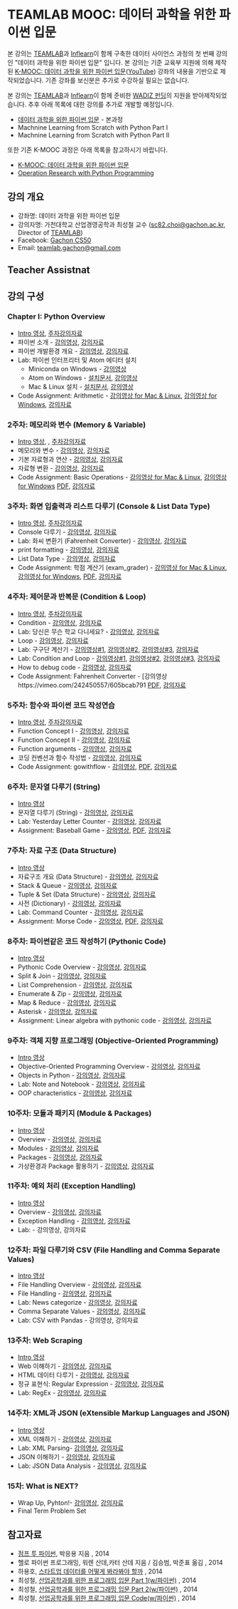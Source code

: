 TEAMLAB MOOC: 데이터 과학을 위한 파이썬 입문
==================================

본 강의는 [TEAMLAB](http://theteamlab.io/)과 [Inflearn](https://www.inflearn.com/course/python-%ED%8C%8C%EC%9D%B4%EC%8D%AC-%EC%9E%85%EB%AC%B8-%EA%B0%95%EC%A2%8C/)이 함께 구축한 데이터 사이언스 과정의 첫 번째 강의인 "데이터 과학을 위한 파이썬 입문" 입니다.
본 강의는 기준 교육부 지원에 의해 제작된 [K-MOOC:  데이터 과학을 위한 파이썬 입문](http://www.kmooc.kr/courses/course-v1:GachonUnivK+ACE.GachonUnivK01+2016_01/about)([YouTube](https://www.youtube.com/playlist?list=PLBHVuYlKEkUJvRVv9_je9j3BpHwGHSZHz)) 강좌의 내용을 기반으로 제작되었습니다. 기존 강좌를 보신분은 추가로 수강하실 필요는 없습니다.

본 강의는 [TEAMLAB](http://theteamlab.io/)과 [Inflearn](https://www.inflearn.com/course/python-%ED%8C%8C%EC%9D%B4%EC%8D%AC-%EC%9E%85%EB%AC%B8-%EA%B0%95%EC%A2%8C/)이 함께 준비한 [WADIZ 펀딩](https://www.wadiz.kr/web/campaign/detail/13991)의 지원을 받아제작되었습니다.
추후 아래 목록에 대한 강의를 추가로 개발할 예정입니다.
- [데이터 과학을 위한 파이썬 입문](https://www.inflearn.com/course/python-%ED%8C%8C%EC%9D%B4%EC%8D%AC-%EC%9E%85%EB%AC%B8-%EA%B0%95%EC%A2%8C/) - 본과정
- Machnine Learning from Scratch with Python Part I
- Machnine Learning from Scratch with Python Part II

또한 기존 K-MOOC 과정은 아래 목록을 참고하시기 바랍니다.
- [K-MOOC: 데이터 과학을 위한 파이썬 입문](https://github.com/TeamLab/Gachon_CS50_Python_KMOOC)
- [Operation Research with Python Programming](https://github.com/TeamLab/Gachon_CS50_OR_KMOOC)


## 강의 개요
* 강좌명: 데이터 과학을 위한 파이썬 입문
* 강의자명: 가천대학교 산업경영공학과 최성철 교수 (sc82.choi@gachon.ac.kr, Director of [TEAMLAB](http://theteamlab.io/))
* Facebook: [Gachon CS50](https://www.facebook.com/GachonCS50)
* Email: teamlab.gachon@gmail.com

## Teacher Assistnat

## 강의 구성
### Chapter I: Python Overview
- [Intro 영상](https://vimeo.com/240098386/452841deb5), [주차강의자료](https://1drv.ms/b/s!ApZ4mg7k2qYhgaJGt8qpW3XliQzhaw)
- 파이썬 소개 - [강의영상](https://vimeo.com/239749752/805ec87259), [강의자료](https://1drv.ms/b/s!ApZ4mg7k2qYhgZ9ugtVA1C_i4FjJVg)
- 파이썬 개발환경 개요 - [강의영상](https://vimeo.com/239748214/9535a02953), [강의자료](https://1drv.ms/b/s!ApZ4mg7k2qYhgZ9pEcEobxk48WDoqQ)
- Lab: 파이썬 인터프리터 및 Atom 에디터 설치
    - Miniconda on Windows - [강의영상](https://vimeo.com/240790667/362a2a3101)
    - Atom on Windows - [설치문서](desc/atom_windows.md), [강의영상](https://vimeo.com/240790718/e78c781836)
    - Mac & Linux 설치 -  [설치문서](desc/atom_macos.md), [강의영상](https://vimeo.com/240790482/6a73c36f03)
- Code Assignment: Arithmetic - [강의영상 for Mac & Linux](https://vimeo.com/240770320/5a5374fd80), [강의영상 for Windows](https://vimeo.com/240759045/74807a9521), [강의자료](https://github.com/TeamLab/introduction_to_python_TEAMLAB_MOOC/tree/master/lab_assignment/lab_1)

### 2주차: 메모리와 변수 (Memory & Variable)
- [Intro 영상](https://vimeo.com/240098521/10be6d6d54), , [주차강의자료](https://1drv.ms/f/s!ApZ4mg7k2qYhgZ9ezXezDeAfUoEiYg)
- 메모리와 변수 - [강의영상](https://vimeo.com/239747784), [강의자료](https://1drv.ms/b/s!ApZ4mg7k2qYhgZ9rS9WHdJz5uLMcMg)
- 기본 자료형과 연산 - [강의영상](https://vimeo.com/239748404/e488934780), [강의자료](https://1drv.ms/b/s!ApZ4mg7k2qYhgZ9tNp4mzALR1ZiILA)
- 자료형 변환 - [강의영상](https://vimeo.com/239749982/bc69a7bbca), [강의자료](https://1drv.ms/b/s!ApZ4mg7k2qYhgaB3uPIYfh3lIuEtmA)
- Code Assignment: Basic Operations - [강의영상 for Mac & Linux](https://vimeo.com/241447239/1d4e6b04e6), [강의영상 for Windows](https://vimeo.com/242003212/d5bb89ef7f) [PDF](https://github.com/TeamLab/introduction_to_python_TEAMLAB_MOOC/raw/master/lab_assignment/lab_2/lab_2.pdf), [강의자료](https://github.com/TeamLab/introduction_to_python_TEAMLAB_MOOC/tree/master/lab_assignment/lab_2)

### 3주차: 화면 입출력과 리스트 다루기 (Console & List Data Type)
- [Intro 영상](https://vimeo.com/240098587/8afe2ed9d8), [주차강의자료](https://1drv.ms/f/s!ApZ4mg7k2qYhgZ9ezXezDeAfUoEiYg)
- Console 다루기 - [강의영상](https://vimeo.com/239748604/4702bfd90c), [강의자료](https://1drv.ms/b/s!ApZ4mg7k2qYhgaE0jC9cIhQhLk1gBg)
- Lab: 화씨 변환기 (Fahrenheit Converter) - [강의영상](https://vimeo.com/239748736/5b6e9e5b8b), [강의자료](https://1drv.ms/b/s!ApZ4mg7k2qYhgaE1_Z2_nfpp-up_kA)
- print formatting - [강의영상](https://vimeo.com/239748847/45ad0b89cb), [강의자료](https://1drv.ms/b/s!ApZ4mg7k2qYhgaE2qNwO2LS-1PN_Ww)
- List Data Type - [강의영상](https://vimeo.com/240424643/89e5fe5bd8), [강의자료](https://1drv.ms/b/s!ApZ4mg7k2qYhgaFa3AzW676PibQOCg)
- Code Assignment: 학점 계산기 (exam_grader) - [강의영상 for Mac & Linux](https://vimeo.com/242002863/697670aea1), [강의영상 for Windows](https://vimeo.com/242002864/3ca6ccbde7), [PDF](https://github.com/TeamLab/introduction_to_python_TEAMLAB_MOOC/raw/master/lab_assignment/lab_3/lab_3.pdf), [강의자료](https://github.com/TeamLab/introduction_to_python_TEAMLAB_MOOC/tree/master/lab_assignment/lab_3)

### 4주차: 제어문과 반복문 (Condition & Loop)
- [Intro 영상](https://vimeo.com/240098624/d93c7fc6ae), [주차강의자료](https://1drv.ms/b/s!ApZ4mg7k2qYhgaJKxr2f4U_FNVUf7A)
- Condition - [강의영상](https://vimeo.com/240424287/255504b36c), [강의자료](https://1drv.ms/b/s!ApZ4mg7k2qYhgaII6uTG0K_7r3slvQ)
- Lab: 당신은 무슨 학교 다니세요? - [강의영상](https://vimeo.com/240791163/0a63bdf759), [강의자료](https://1drv.ms/b/s!ApZ4mg7k2qYhgaII6uTG0K_7r3slvQ)
- Loop - [강의영상](https://vimeo.com/239749324/5146a73f87), [강의자료](https://1drv.ms/f/s!ApZ4mg7k2qYhgZ9ezXezDeAfUoEiYg)
- Lab: 구구단 계산기 - [강의영상#1](https://vimeo.com/240791221/80b7413f48), [강의영상#2](https://vimeo.com/240791302/c28a62a0e2), [강의영상#3](https://vimeo.com/240791328/334cb4d7aa), [강의자료](https://1drv.ms/b/s!ApZ4mg7k2qYhgaIMz5EISBRlaQ54Qw)
- Lab: Condition and Loop - [강의영상#1](https://vimeo.com/240791381/9702754a67), [강의영상#2](https://vimeo.com/240791461/c9cf5f66c7), [강의영상#3](https://vimeo.com/240791091/d88b897453), [강의자료](https://1drv.ms/b/s!ApZ4mg7k2qYhgaITyWtELkNRq-wkWw)
- How to debug code - [강의영상](https://vimeo.com/240759192/2fd7f830ce), [강의자료](https://1drv.ms/b/s!ApZ4mg7k2qYhgaIgL7iz3E4xULp5ZA)
- Code Assignment: Fahrenheit Converter - [강의영상https://vimeo.com/242450557/605bcab791 [PDF](https://github.com/TeamLab/introduction_to_python_TEAMLAB_MOOC/raw/master/lab_assignment/lab_4/lab_4.pdf), [강의자료](https://github.com/TeamLab/introduction_to_python_TEAMLAB_MOOC/tree/master/lab_assignment/lab_4)

### 5주차: 함수와 파이썬 코드 작성연습
- [Intro 영상](https://vimeo.com/240098665/d14f295bd5), [주차강의자료](https://1drv.ms/b/s!ApZ4mg7k2qYhgaJo28xWEKG_2RBvNg)
- Function Concept I - [강의영상](https://vimeo.com/240423980/5f520c796f), [강의자료](https://1drv.ms/b/s!ApZ4mg7k2qYhgaIdpgJxshH-WrG-Ww)
- Function Concept II - [강의영상](https://vimeo.com/240422591/caaeea1bae), [강의자료](https://1drv.ms/b/s!ApZ4mg7k2qYhgaIbqgBNByawPNaM_w)
- Function arguments - [강의영상](https://vimeo.com/242452110/d5130e515a), [강의자료](https://1drv.ms/b/s!ApZ4mg7k2qYhgaJnmZZsVZHdTh6e0A)
- 코딩 컨벤션과 함수 작성법 - [강의영상](https://vimeo.com/242453042/cfc8fa726b), [강의자료](https://1drv.ms/b/s!ApZ4mg7k2qYhgaIcFvb7Iw2E-31qiw)
- Code Assignment: gowithflow - [강의영상](), [PDF](https://github.com/TeamLab/introduction_to_python_TEAMLAB_MOOC/raw/master/lab_assignment/lab_5/lab_5.pdf), [강의자료](https://github.com/TeamLab/introduction_to_python_TEAMLAB_MOOC/tree/master/lab_assignment/lab_5)

### 6주차: 문자열 다루기 (String)
- [Intro 영상](https://vimeo.com/240098700/b13ce1a9b6 )
- 문자열 다루기 (String) - [강의영상](https://vimeo.com/240791530/a79fbbc02f), [강의자료](https://1drv.ms/b/s!ApZ4mg7k2qYhgaIfpTH3tktzEgyV6w)
- Lab: Yesterday Letter Counter - [강의영상](), [강의자료](https://1drv.ms/b/s!ApZ4mg7k2qYhgaIeBMHAZJMV3nS5-g)
- Assignment: Baseball Game - [강의영상](), [PDF](https://github.com/TeamLab/introduction_to_python_TEAMLAB_MOOC/raw/master/lab_assignment/lab_6/lab_6.pdf), [강의자료](https://github.com/TeamLab/introduction_to_python_TEAMLAB_MOOC/tree/master/lab_assignment/lab_6)


### 7주차: 자료 구조 (Data Structure)
- [Intro 영상](https://vimeo.com/240098742/237cd8666d)
- 자료구조 개요 (Data Structure) - [강의영상](), [강의자료]()
- Stack & Queue - [강의영상](), [강의자료]()
- Tuple & Set (Data Structure) - [강의영상](), [강의자료]()
- 사전 (Dictionary) - [강의영상](), [강의자료]()
- Lab: Command Counter - [강의영상](), [강의자료]()
- Assignment: Morse Code - [강의영상](), [PDF](https://github.com/TeamLab/introduction_to_python_TEAMLAB_MOOC/raw/master/lab_assignment/lab_7/lab_7.pdf), [강의자료](https://github.com/TeamLab/introduction_to_python_TEAMLAB_MOOC/tree/master/lab_assignment/lab_7)

### 8주차: 파이썬같은 코드 작성하기 (Pythonic Code)
- [Intro 영상](https://vimeo.com/240098773/a93f239ae4)
- Pythonic Code Overview - [강의영상](), [강의자료]()
- Split & Join - [강의영상](), [강의자료]()
- List Comprehension - [강의영상](), [강의자료]()
- Enumerate & Zip - [강의영상](), [강의자료]()
- Map & Reduce - [강의영상](), [강의자료]()
- Asterisk - [강의영상](), [강의자료]()
- Assignment: Linear algebra with pythonic code - [강의영상](), [강의자료]()

### 9주차: 객체 지향 프로그래밍 (Objective-Oriented Programming)
- [Intro 영상](https://vimeo.com/240098797/bd44e677a6)
- Objective-Oriented Programming Overview - [강의영상](), [강의자료]()
- Objects in Python - [강의영상](), [강의자료]()
- Lab: Note and Notebook - [강의영상](), [강의자료]()
- OOP characteristics - [강의영상](), [강의자료]()

### 10주차: 모듈과 패키지 (Module & Packages)
- [Intro 영상](https://vimeo.com/240098832/e938dacf6d)
- Overview - [강의영상](), [강의자료]()
- Modules - [강의영상](), [강의자료]()
- Packages - [강의영상](), [강의자료]()
- 가상환경과 Package 활용하기 - [강의영상](), [강의자료]()

### 11주차: 예외 처리 (Exception Handling)
- [Intro 영상](https://vimeo.com/240098864/f4da0302c5)
- Overview - [강의영상](), [강의자료]()
- Exception Handling - [강의영상](), [강의자료]()
- Lab: - 강의영상, 강의자료

### 12주차: 파일 다루기와 CSV (File Handling and Comma Separate Values)
- [Intro 영상](https://vimeo.com/240098897/f1fde7444f)
- File Handling Overview - [강의영상](), [강의자료]()
- File Handling - [강의영상](), [강의자료]()
- Lab: News categorize - [강의영상](), [강의자료]()
- Comma Separate Values  - [강의영상](), [강의자료]()
- Lab: CSV with Pandas - 강의영상, 강의자료

### 13주차: Web Scraping
- [Intro 영상](https://vimeo.com/240098928/8e8a4b8a7b)
- Web 이해하기 - [강의영상](), [강의자료]()
- HTML 데이터 다루기 - [강의영상](), [강의자료]()
- 정규 표현식: Regular Expression - [강의영상](), [강의자료]()
- Lab: RegEx - [강의영상](), [강의자료]()

### 14주차: XML과 JSON (eXtensible Markup Languages and JSON)
- [Intro 영상](https://vimeo.com/240343098/08852b09f9)
- XML 이해하기 - [강의영상](), [강의자료]()
- Lab: XML Parsing- [강의영상](), [강의자료]()
- JSON 이해하기 - [강의영상](), [강의자료]()
- Lab: JSON Data Analysis - [강의영상](), [강의자료]()

### 15차: What is NEXT?
- Wrap Up, Pyhton!- [강의영상](), [강의자료]()
- Final Term Problem Set

## 참고자료
- [점프 투 파이썬](https://wikidocs.net/book/1), 박응용 지음 , 2014
- 헬로 파이썬 프로그래밍, 워렌 산데,카터 산데 지음 / 김승범, 박준표 옮김 , 2014
- 하용호, [스타트업 데이터를 어떻게 봐라봐야 할까](http://www.slideshare.net/yongho/ss-32267675) , 2014
- 최성철, [산업공학과를 위한 프로그래밍 입문 Part 1(w/파이썬)](http://www.slideshare.net/blissray/w-37771905) , 2014
- 최성철, [산업공학과를 위한 프로그래밍 입문 Part 2(w/파이썬)](http://www.slideshare.net/blissray/w-part-2) , 2014
- 최성철, [산업공학과를 위한 프로그래밍 입문 Code(w/파이썬)]() , 2014
